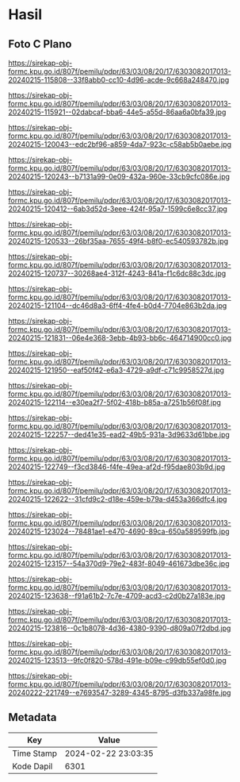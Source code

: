 # Hasil

## Foto C Plano

https://sirekap-obj-formc.kpu.go.id/807f/pemilu/pdpr/63/03/08/20/17/6303082017013-20240215-115808--33f8abb0-cc10-4d96-acde-9c668a248470.jpg

https://sirekap-obj-formc.kpu.go.id/807f/pemilu/pdpr/63/03/08/20/17/6303082017013-20240215-115921--02dabcaf-bba6-44e5-a55d-86aa6a0bfa39.jpg

https://sirekap-obj-formc.kpu.go.id/807f/pemilu/pdpr/63/03/08/20/17/6303082017013-20240215-120043--edc2bf96-a859-4da7-923c-c58ab5b0aebe.jpg

https://sirekap-obj-formc.kpu.go.id/807f/pemilu/pdpr/63/03/08/20/17/6303082017013-20240215-120243--b7131a99-0e09-432a-960e-33cb9cfc086e.jpg

https://sirekap-obj-formc.kpu.go.id/807f/pemilu/pdpr/63/03/08/20/17/6303082017013-20240215-120412--6ab3d52d-3eee-424f-95a7-1599c6e8cc37.jpg

https://sirekap-obj-formc.kpu.go.id/807f/pemilu/pdpr/63/03/08/20/17/6303082017013-20240215-120533--26bf35aa-7655-49f4-b8f0-ec540593782b.jpg

https://sirekap-obj-formc.kpu.go.id/807f/pemilu/pdpr/63/03/08/20/17/6303082017013-20240215-120737--30268ae4-312f-4243-841a-f1c6dc88c3dc.jpg

https://sirekap-obj-formc.kpu.go.id/807f/pemilu/pdpr/63/03/08/20/17/6303082017013-20240215-121104--dc46d8a3-6ff4-4fe4-b0d4-7704e863b2da.jpg

https://sirekap-obj-formc.kpu.go.id/807f/pemilu/pdpr/63/03/08/20/17/6303082017013-20240215-121831--06e4e368-3ebb-4b93-bb6c-464714900cc0.jpg

https://sirekap-obj-formc.kpu.go.id/807f/pemilu/pdpr/63/03/08/20/17/6303082017013-20240215-121950--eaf50f42-e6a3-4729-a9df-c71c9958527d.jpg

https://sirekap-obj-formc.kpu.go.id/807f/pemilu/pdpr/63/03/08/20/17/6303082017013-20240215-122114--e30ea2f7-5f02-418b-b85a-a7251b56f08f.jpg

https://sirekap-obj-formc.kpu.go.id/807f/pemilu/pdpr/63/03/08/20/17/6303082017013-20240215-122257--ded41e35-ead2-49b5-931a-3d9633d61bbe.jpg

https://sirekap-obj-formc.kpu.go.id/807f/pemilu/pdpr/63/03/08/20/17/6303082017013-20240215-122749--f3cd3846-f4fe-49ea-af2d-f95dae803b9d.jpg

https://sirekap-obj-formc.kpu.go.id/807f/pemilu/pdpr/63/03/08/20/17/6303082017013-20240215-122622--31cfd9c2-d18e-459e-b79a-d453a366dfc4.jpg

https://sirekap-obj-formc.kpu.go.id/807f/pemilu/pdpr/63/03/08/20/17/6303082017013-20240215-123024--78481ae1-e470-4690-89ca-650a589599fb.jpg

https://sirekap-obj-formc.kpu.go.id/807f/pemilu/pdpr/63/03/08/20/17/6303082017013-20240215-123157--54a370d9-79e2-483f-8049-461673dbe36c.jpg

https://sirekap-obj-formc.kpu.go.id/807f/pemilu/pdpr/63/03/08/20/17/6303082017013-20240215-123638--f91a61b2-7c7e-4709-acd3-c2d0b27a183e.jpg

https://sirekap-obj-formc.kpu.go.id/807f/pemilu/pdpr/63/03/08/20/17/6303082017013-20240215-123816--0c1b8078-4d36-4380-9390-d809a07f2dbd.jpg

https://sirekap-obj-formc.kpu.go.id/807f/pemilu/pdpr/63/03/08/20/17/6303082017013-20240215-123513--9fc0f820-578d-491e-b09e-c99db55ef0d0.jpg

https://sirekap-obj-formc.kpu.go.id/807f/pemilu/pdpr/63/03/08/20/17/6303082017013-20240222-221749--e7693547-3289-4345-8795-d3fb337a98fe.jpg


## Metadata

| Key        | Value               |
| ---------- | ------------------- |
| Time Stamp | 2024-02-22 23:03:35 |
| Kode Dapil | 6301                |



